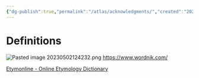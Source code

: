 ```yaml
---
{"dg-publish":true,"permalink":"/atlas/acknowledgments/","created":"2023-05-02T12:41:07.124+02:00","updated":"2023-05-03T14:07:24.554+02:00"}
---
```


# Definitions

![Pasted image 20230502124232.png](/img/user/EXTRAS/Images/Pasted%20image%2020230502124232.png)
https://www.wordnik.com/

[Etymonline - Online Etymology Dictionary](https://www.etymonline.com/)
